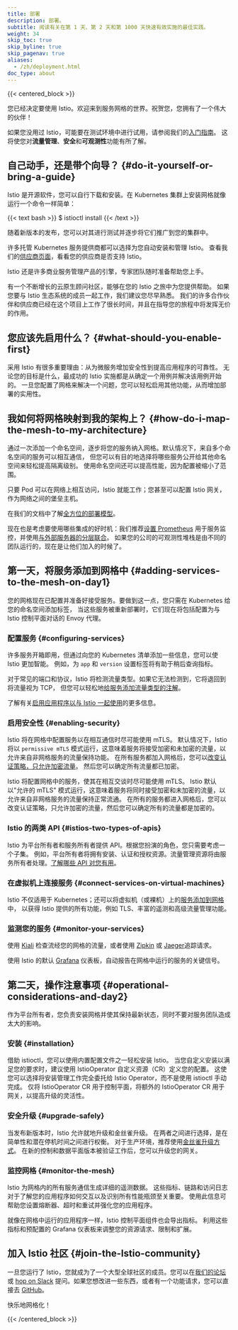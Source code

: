 ```yaml
---
title: 部署
description: 部署。
subtitle: 阅读有关在第 1 天、第 2 天和第 1000 天快速有效实施的最佳实践。
weight: 34
skip_toc: true
skip_byline: true
skip_pagenav: true
aliases:
  - /zh/deployment.html
doc_type: about
---
```


{{< centered_block >}}

您已经决定要使用 Istio。欢迎来到服务网格的世界。祝贺您，您拥有了一个伟大的伙伴！

如果您没用过 Istio，可能要在测试环境中进行试用，请参阅我们的[入门指南](/zh/docs/setup/getting-started/)。
这将使您对**流量管理**、**安全**和**可观测性**功能有所了解。

## 自己动手，还是带个向导？ {#do-it-yourself-or-bring-a-guide}

Istio 是开源软件，您可以自行下载和安装。在 Kubernetes 集群上安装网格就像运行一个命令一样简单：

{{< text bash >}}
$ istioctl install
{{< /text >}}

随着新版本的发布，您可以对其进行测试并逐步将它们推广到您的集群中。

许多托管 Kubernetes 服务提供商都可以选择为您自动安装和管理 Istio。
查看我们的[供应商页面](/zh/about/ecosystem/)，看看您的供应商是否支持 Istio。

Istio 还是许多商业服务管理产品的引擎，专家团队随时准备帮助您上手。

有一个不断增长的云原生顾问社区，能够在您的 Istio 之旅中为您提供帮助。
如果您要与 Istio 生态系统的成员一起工作，我们建议您尽早熟悉。
我们的许多合作伙伴和供应商已经在这个项目上工作了很长时间，并且在指导您的旅程中将发挥无价的作用。

## 您应该先启用什么？ {#what-should-you-enable-first}

采用 Istio 有很多重要理由：从为微服务增加安全性到提高应用程序的可靠性。
无论您的目标是什么，最成功的 Istio 实施都是从确定一个用例并解决该用例开始的。
一旦您配置了网格来解决一个问题，您可以轻松启用其他功能，从而增加部署的实用性。

## 我如何将网格映射到我的架构上？ {#how-do-i-map-the-mesh-to-my-architecture}

通过一次添加一个命名空间，逐步将您的服务纳入网格。默认情况下，来自多个命名空间的服务可以相互通信，
但您可以有目的地选择将哪些服务公开给其他命名空间来轻松提高隔离级别。
使用命名空间还可以提高性能，因为配置被缩小了范围。

只要 Pod 可以在网络上相互访问，Istio 就能工作；您甚至可以配置 Istio 网关，作为网络之间的堡垒主机。

在我们的文档中了解[全方位的部署模型](/zh/docs/ops/deployment/deployment-models/)。

现在也是考虑要使用哪些集成的好时机：我们推荐[设置 Prometheus](/zh/docs/ops/integrations/prometheus/#Configuration)
用于服务监控，并使用[与外部服务器的分层联合](/zh/docs/ops/best-practices/observability/)。
如果您的公司的可观测性堆栈是由不同的团队运行的，现在是让他们加入的时候了。

## 第一天，将服务添加到网格中 {#adding-services-to-the-mesh-on-day1}

您的网格现在已配置并准备好接受服务。要做到这一点，您只需在 Kubernetes 给您的命名空间添加标签，
当这些服务被重新部署时，它们现在将包括配置为与 Istio 控制平面对话的 Envoy 代理。

### 配置服务 {#configuring-services}

许多服务开箱即用，但通过向您的 Kubernetes 清单添加一些信息，您可以使 Istio 更加智能。
例如，为 `app` 和 `version` 设置标签将有助于稍后查询指标。

对于常见的端口和协议，Istio 将检测流量类型。如果它无法检测到，它将退回到将流量视为 TCP，
但您可以轻松地[给服务添加流量类型的注解](/zh/docs/ops/configuration/traffic-management/protocol-selection/)。

了解有关[启用应用程序以与 Istio 一起使用](/zh/docs/ops/deployment/application-requirements/)的更多信息。

### 启用安全性 {#enabling-security}

Istio 将在网格中配置服务以在相互通信时尽可能使用 mTLS。
默认情况下，Istio 将以 `permissive mTLS` 模式运行，这意味着服务将接受加密和未加密的流量，以允许来自非网格服务的流量保持功能。
在所有服务都加入网格后，您可以[改变认证策略，只允许加密流量](/zh/docs/tasks/security/authentication/mtls-migration/)。
然后您可以确定所有流量都已加密。

Istio 将配置网格中的服务，使其在相互交谈时尽可能使用 mTLS。
Istio 默认以"允许的 mTLS" 模式运行，这意味着服务将同时接受加密和未加密的流量，以允许来自非网格服务的流量保持正常流通。
在所有的服务都进入网格后，您可以改变认证策略，只允许加密的流量，然后您可以确定所有的流量都是加密的。

### Istio 的两类 API {#istios-two-types-of-apis}

Istio 为平台所有者和服务所有者提供 API。根据您扮演的角色，您只需要考虑一个子集。
例如，平台所有者将拥有安装、认证和授权资源。流量管理资源将由服务所有者处理。[了解哪些 API 对您有用](/zh/docs/reference/config/)。

### 在虚拟机上连接服务 {#connect-services-on-virtual-machines}

Istio 不仅适用于 Kubernetes；还可以将虚拟机（或裸机）上的[服务添加到网格](/zh/docs/setup/install/virtual-machine/)中，
以获得 Istio 提供的所有功能，例如 TLS、丰富的遥测和高级流量管理功能。

### 监测您的服务 {#monitor-your-services}

使用 [Kiali](/zh/docs/ops/integrations/kiali/) 检查流经您的网格的流量，或者使用 [Zipkin](/zh/docs/tasks/observability/distributed-tracing/zipkin/)
或 [Jaeger](/zh/docs/tasks/observability/distributed-tracing/jaeger/)追踪请求。

使用 Istio 的默认 [Grafana](/zh/docs/ops/integrations/grafana/) 仪表板，自动报告在网格中运行的服务的关键信号。

## 第二天，操作注意事项 {#operational-considerations-and-day2}

作为平台所有者，您负责安装网格并使其保持最新状态，同时不要对服务团队造成太大的影响。

### 安装 {#installation}

借助 istioctl，您可以使用内置配置文件之一轻松安装 Istio。
当您自定义安装以满足您的要求时，建议使用 IstioOperator 自定义资源（CR）定义您的配置。
这使您可以选择将安装管理工作完全委托给 Istio Operator，而不是使用 istioctl 手动完成。
仅将 IstioOperator CR 用于控制平面，将额外的 IstioOperator CR 用于网关，以提高升级的灵活性。

### 安全升级 {#upgrade-safely}

当发布新版本时，Istio 允许就地升级和金丝雀升级。
在两者之间进行选择，是在简单性和潜在停机时间之间进行权衡。
对于生产环境，推荐使用[金丝雀升级方式](/zh/docs/setup/upgrade/canary/)。
在新的控制和数据平面版本被验证工作后，您可以升级您的网关。

### 监控网格 {#monitor-the-mesh}

Istio 为网格内的所有服务通信生成详细的遥测数据。
这些指标、链路和访问日志对于了解您的应用程序如何交互以及识别所有性能瓶颈至关重要。
使用此信息可帮助您设置熔断器、超时和重试并强化您的应用程序。

就像在网格中运行的应用程序一样，Istio 控制平面组件也会导出指标。
利用这些指标和预配置的 Grafana 仪表板来调整您的资源请求、限制和扩展。

## 加入 Istio 社区 {#join-the-Istio-community}

一旦您运行了 Istio，您就成为了一个大型全球社区的成员。您可以在[我们的论坛](https://discuss.istio.io/)或
[hop on Slack](https://slack.istio.io/) 提问。如果您想改进一些东西，或者有一个功能请求，您可以直接去
[GitHub](https://github.com/istio/istio)。

快乐地网格化！

{{< /centered_block >}}
